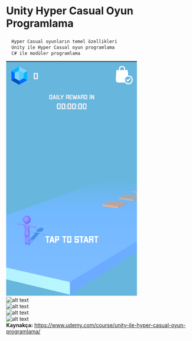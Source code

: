 # Unity Hyper Casual Oyun Programlama
###  
      Hyper Casual oyunların temel özellikleri
      Unity ile Hyper Casual oyun programlama
      C# ile modüler programlama
    
![alt text](https://github.com/halimebeyzacicek/Unity_Hyper_Casual_Game_Programming/blob/main/photos/1.png)    
![alt text](https://github.com/halimebeyzacicek/Unity_Hyper_Casual_Game_Programming/photos/2.png)    
![alt text](https://github.com/halimebeyzacicek/Unity_Hyper_Casual_Game_Programming/photos/3.png)    
![alt text](https://github.com/halimebeyzacicek/Unity_Hyper_Casual_Game_Programming/photos/4.png)    
![alt text](https://github.com/halimebeyzacicek/Unity_Hyper_Casual_Game_Programming/photos/5.png)    
**Kaynakça:** https://www.udemy.com/course/unity-ile-hyper-casual-oyun-programlama/
